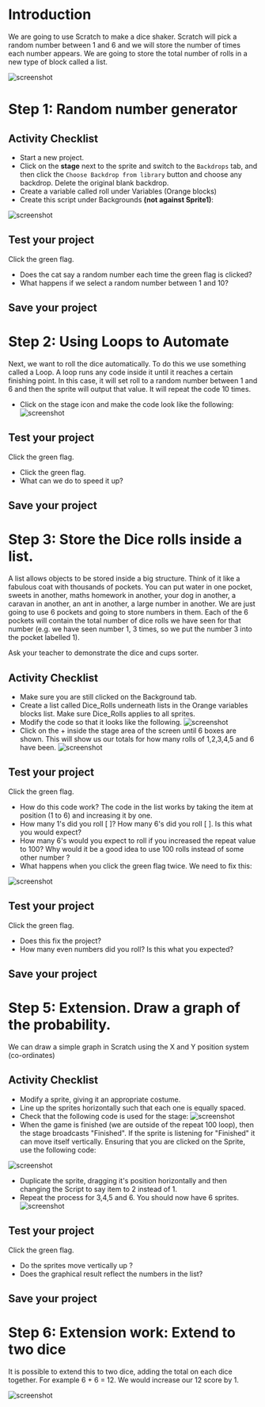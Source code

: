 # Introduction

We are going to use Scratch to make a dice shaker. Scratch will pick a random number between 1 and 6 and we will store the number of times each number appears. We are going to store the total number of rolls  in a new type of block called a list.

![screenshot](images/6dice.gif)

# Step 1: Random number generator

## Activity Checklist

+ Start a new project.
+ Click on the **stage** next to the sprite and switch to the `Backdrops` tab, and then click the `Choose Backdrop from library` button and choose any backdrop. Delete the original blank backdrop.
+ Create a variable called roll under Variables (Orange blocks)
+ Create this script under Backgrounds **(not against Sprite1)**:

![screenshot](images/1.gif)

## Test your project

Click the green flag.

+ Does the cat say a random number each time the green flag is clicked?
+ What happens if we select a random number between 1 and 10? 

## Save your project

# Step 2: Using Loops to Automate

Next, we want to roll the dice automatically. To do this we use something called a Loop. A loop runs any code inside it until it reaches a certain finishing point. In this case, it will set roll to a random number between 1 and 6 and then the sprite will output that value.  It will repeat the code 10 times.

+ Click on the stage icon and make the code look like the following:
![screenshot](images/looped_dice_roll.png)

## Test your project

Click the green flag.

+ Click the green flag. 
+ What can we do to speed it up?

## Save your project

# Step 3: Store the Dice rolls inside a list.

A list allows objects to be stored inside a big structure. Think of it like a fabulous coat with thousands of pockets. You can put water in one pocket, sweets in another, maths homework in another, your dog in another, a caravan in another, an ant in another, a large number in another. We are just going to use 6 pockets and going to store numbers in them. Each of the 6 pockets will contain the total number of dice rolls we have seen for that number (e.g. we have seen number 1, 3 times, so we put the number 3 into the pocket labelled 1).

Ask your teacher to demonstrate the dice and cups sorter.

## Activity Checklist

+ Make sure you are still clicked on the Background tab.
+ Create a list called Dice_Rolls underneath lists in the Orange variables blocks list. Make sure Dice_Rolls applies to all sprites.
+ Modify the code so that it looks like the following.
![screenshot](images/14.gif)
+ Click on the + inside the stage area of the screen until 6 boxes are shown. This will show us our totals for how many rolls of 1,2,3,4,5 and 6 have been.
![screenshot](images/15.gif)

## Test your project

Click the green flag.

+ How do this code work? The code in the list works by taking the item at position (1 to 6) and increasing it by one.
+ How many 1's did you roll [ ]? How many 6's did you roll [  ]. Is this what you would expect?
+ How many 6's would you expect to roll if you increased the repeat value to 100? Why would it be a good idea to use 100 rolls instead of some other number ?
+ What happens when you click the green flag twice. We need to fix this:

![screenshot](images/8.gif)


## Test your project

Click the green flag.

+ Does this fix the project?
+ How many even numbers did you roll? Is this what you expected?

## Save your project

# Step 5: Extension. Draw a graph of the probability.

We can draw a simple graph in Scratch using the X and Y position system (co-ordinates)

## Activity Checklist

+ Modify a sprite, giving it an appropriate costume.
+ Line up the sprites horizontally such that each one is equally spaced.
+ Check that the following code is used for the stage:
![screenshot](images/8.gif)
+ When the game is finished (we are outside of the repeat 100 loop), then the stage broadcasts "Finished". If the sprite is listening for "Finished" it can move itself vertically. Ensuring that you are clicked on the Sprite, use the following code:

![screenshot](images/16.gif)

+ Duplicate the sprite, dragging it's position horizontally and then changing the Script to say item to 2 instead of 1. 
+ Repeat the process for 3,4,5 and 6. You should now have 6 sprites.
![screenshot](images/6_side_dice_sprites.png)

## Test your project

Click the green flag.

+ Do the sprites move vertically up ?
+ Does the graphical result reflect the numbers in the list?

## Save your project 

# Step 6:  Extension work: Extend to two dice

It is possible to extend this to two dice, adding the total on each dice together. For example 6 + 6 = 12. We would increase our 12 score by 1.

![screenshot](images/12sided_dice_stage_script2.gif)
